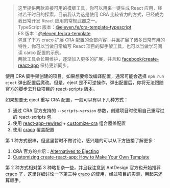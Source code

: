 > 这里提供两款直接可用的模版工具，你可以用来一键生成 React 应用，经过若干时日的探索，目前我认为这是使用 CRA 比较省力的方式，已经成为我日常开发 React 应用的常规武器之一。  
> TypeScript 版本：[@eleven.fe/cra-template-typescript](https://www.npmjs.com/package/@eleven.fe/cra-template-typescript)  
> ES 版本：[@eleven.fe/cra-template](https://www.npmjs.com/package/@eleven.fe/cra-template)  
> 包含了下方 craco 扩展 CRA 配置的全部内容，并且扩展了诸多日常有用的特性，你可以当做日常编写 React 项目的脚手架工具，也可以当做学习阅读 carco 配置的示例。  
> 两款工具会长期维护，逐渐加入更多的扩展，并且和 [facebook/create-react-app](https://github.com/facebook/create-react-app) 保持更新同步。

使用 CRA 脚手架创建的项目，如果想要修改编译配置，通常可能会选择 `npm run eject` 弹出配置后魔改。但是，eject 是不可逆操作，弹出配置后，你将无法跟随官方的脚步去升级项目的 react-scripts 版本。

如果想要无 eject 重写 CRA 配置，一般可以有以下几种方式：

1. 通过 CRA 官方支持的 `--scripts-version` 参数，创建项目时使用自己重写过的 react-scripts 包
2. 使用 [react-app-rewired](https://github.com/timarney/react-app-rewired) + [customize-cra](https://github.com/arackaf/customize-cra) 组合覆盖配置
3. 使用 [craco](https://github.com/gsoft-inc/craco) 覆盖配置

第 1 种方式很棒，但这里暂时不做讨论，感兴趣的可以从下方链接了解更多：

1. CRA 官方的介绍：[Alternatives to Ejecting](https://create-react-app.dev/docs/alternatives-to-ejecting/)
2. [Customizing create-react-app: How to Make Your Own Template](https://auth0.com/blog/how-to-configure-create-react-app/)

第 2 种方式相对第 3 种略复杂一些，并且我注意到 AntDesign 官方也开始推荐 [craco](https://github.com/gsoft-inc/craco) 了，这里详细讨论一下第三种 [craco](https://github.com/gsoft-inc/craco) 的使用，经过项目的实测，用起来还算顺手。
